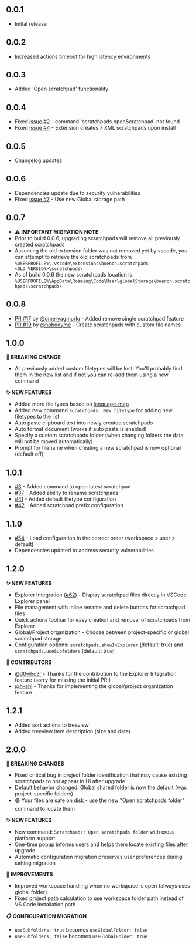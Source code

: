 ## 0.0.1

- Initial release

## 0.0.2

- Increased actions timeout for high latency environments

## 0.0.3

- Added 'Open scratchpad' functionality

## 0.0.4

- Fixed [issue #2](https://github.com/buenon/scratchpads/issues/2) - command 'scratchpads.openScratchpad' not found
- Fixed [issue #4](https://github.com/buenon/scratchpads/issues/4) - Extension creates 7 XML scratchpads upon install

## 0.0.5

- Changelog updates

## 0.0.6

- Dependencies update due to security vulnerabilities
- Fixed [issue #7](https://github.com/buenon/scratchpads/issues/7) - Use new Global storage path

## 0.0.7

- **⚠️ IMPORTANT MIGRATION NOTE**
- Prior to build 0.0.6, upgrading scratchpads will remove all previously created scratchpads
- Assuming the old extension folder was not removed yet by vscode, you can attempt to retrieve the old scratchpads from `%USERPROFILE%\.vscode\extensions\buenon.scratchpads-<OLD_VERSION>\scratchpads\`
- As of build 0.0.6 the new scratchpads location is `%USERPROFILE%\AppData\Roaming\Code\User\globalStorage\buenon.scratchpads\scratchpads\`

## 0.0.8

- [PR #17](https://github.com/buenon/scratchpads/pull/17) by [@omeryagmurlu](https://github.com/omeryagmurlu) - Added remove single scratchpad feature
- [PR #19](https://github.com/buenon/scratchpads/pull/19) by [@nobodyme](https://github.com/nobodyme) - Create scratchpads with custom file names

## 1.0.0

**🚨 BREAKING CHANGE**

- All previously added custom filetypes will be lost. You'll probably find them in the new list and if not you can re-add them using a new command

**✨ NEW FEATURES**

- Added more file types based on [language-map](https://github.com/blakeembrey/language-map)
- Added new command `Scratchpads: New filetype` for adding new filetypes to the list
- Auto paste clipboard text into newly created scratchpads
- Auto format document (works if auto paste is enabled)
- Specify a custom scratchpads folder (when changing folders the data will not be moved automatically)
- Prompt for filename when creating a new scratchpad is now optional (default off)

## 1.0.1

- [#3](https://github.com/buenon/scratchpads/issues/3) - Added command to open latest scratchpad
- [#37](https://github.com/buenon/scratchpads/issues/37) - Added ability to rename scratchpads
- [#41](https://github.com/buenon/scratchpads/issues/41) - Added default filetype configuration
- [#42](https://github.com/buenon/scratchpads/issues/42) - Added scratchpad prefix configuration

## 1.1.0

- [#54](https://github.com/buenon/scratchpads/issues/54) - Load configuration in the correct order (workspace > user > default)
- Dependencies updated to address security vulnerabilities

## 1.2.0

**✨ NEW FEATURES**

- Explorer Integration ([#62](https://github.com/buenon/scratchpads/issues/62)) - Display scratchpad files directly in VSCode Explorer panel
- File management with inline rename and delete buttons for scratchpad files
- Quick actions toolbar for easy creation and removal of scratchpads from Explorer
- Global/Project organization - Choose between project-specific or global scratchpad storage
- Configuration options: `scratchpads.showInExplorer` (default: true) and `scratchpads.useSubfolders` (default: true)

**🙏 CONTRIBUTORS**

- [@d0whc3r](https://github.com/d0whc3r) - Thanks for the contribution to the Explorer Integration feature (sorry for missing the initial PR!)
- [@h-ahl](https://github.com/h-ahl) - Thanks for implementing the global/project organization feature

## 1.2.1

- Added sort actions to treeview
- Added treeview item description (size and date)

## 2.0.0

**🚨 BREAKING CHANGES**

- Fixed critical bug in project folder identification that may cause existing scratchpads to not appear in UI after upgrade
- Default behavior changed: Global shared folder is now the default (was project-specific folders)
- 🟢 Your files are safe on disk - use the new "Open scratchpads folder" command to locate them

**✨ NEW FEATURES**

- New command: `Scratchpads: Open scratchpads folder` with cross-platform support
- One-time popup informs users and helps them locate existing files after upgrade
- Automatic configuration migration preserves user preferences during setting migration

**🔧 IMPROVEMENTS**

- Improved workspace handling when no workspace is open (always uses global folder)
- Fixed project path calculation to use workspace folder path instead of VS Code installation path

**📋 CONFIGURATION MIGRATION**

- `useSubfolders: true` becomes `useGlobalFolder: false`
- `useSubfolders: false` becomes `useGlobalFolder: true`
